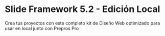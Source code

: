 # Slide Framework 5.2 - Edición Local
Crea tus proyectos con este completo kit de Diseño Web optimizado para usar en local junto con Prepros Pro